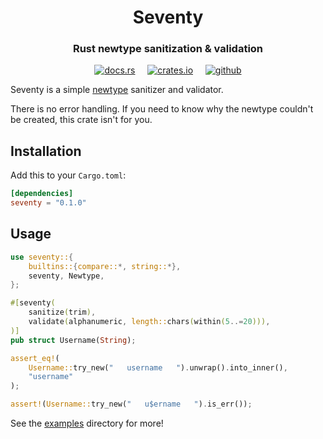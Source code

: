 <h1 align="center"">Seventy</h1>
<h3 align="center">Rust newtype sanitization & validation</h3>
<div align="center">

[<img alt="docs.rs" src="https://img.shields.io/badge/docs.rs-seventy-58a78a?style=for-the-badge&logo=Docs.rs">](https://docs.rs/seventy)
&nbsp;&nbsp;&nbsp;
[<img alt="crates.io" src="https://img.shields.io/crates/v/seventy?style=for-the-badge&logo=Rust">](https://crates.io/crates/seventy)
&nbsp;&nbsp;&nbsp;
[<img alt="github" src="https://img.shields.io/badge/github-seventy-gray?style=for-the-badge&logo=GitHub&color=669bbc">](https://github.com/michaelni678/seventy)

</div>

Seventy is a simple [newtype](https://doc.rust-lang.org/rust-by-example/generics/new_types.html) 
sanitizer and validator. 

There is no error handling. If you need to know why the newtype couldn't be 
created, this crate isn't for you.

## Installation

Add this to your `Cargo.toml`:

```toml
[dependencies]
seventy = "0.1.0"
```

## Usage

```rust
use seventy::{
    builtins::{compare::*, string::*},
    seventy, Newtype,
};

#[seventy(
    sanitize(trim),
    validate(alphanumeric, length::chars(within(5..=20))),
)]
pub struct Username(String);

assert_eq!(
    Username::try_new("   username   ").unwrap().into_inner(),
    "username"
);

assert!(Username::try_new("   u$ername   ").is_err());
```

See the [examples](examples) directory for more!
